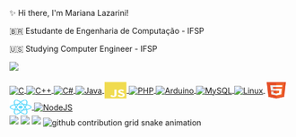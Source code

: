 ✨ Hi there, I'm Mariana Lazarini!

🇧🇷 Estudante de Engenharia de Computação - IFSP

🇺🇸 Studying Computer Engineer - IFSP

<div>
  <a href="https://MarianaLazarini">
    <picture>
  <source
    srcset="https://github-readme-stats.vercel.app/api?username=MarianaLazarini&show_icons=true&theme=dracula"
    media="(prefers-color-scheme: dark)"
  />
  <source
    srcset="https://github-readme-stats.vercel.app/api?username=MarianaLazarini&show_icons=true"
    media="(prefers-color-scheme: light), (prefers-color-scheme: no-preference)"
  />
  <img src="https://github-readme-stats.vercel.app/api?username=anuraghazra&show_icons=true" />
</picture>
</div>

  <div style="display: inline_block"><br>
  <img align="center" alt="C" height="30" width="40" src="https://cdn.jsdelivr.net/gh/devicons/devicon/icons/c/c-original.svg">
  <img align="center" alt="C++" height="30" width="40" src="https://cdn.jsdelivr.net/gh/devicons/devicon/icons/cplusplus/cplusplus-original.svg">
  <img align="center" alt="C#" height="30" width="40" src="https://cdn.jsdelivr.net/gh/devicons/devicon/icons/csharp/csharp-original.svg">
  <img align="center" alt="Java" height="30" width="40" src="https://cdn.jsdelivr.net/gh/devicons/devicon/icons/java/java-original.svg">
  <img align="center" alt="JavaScript" height="30" width="40" src="https://raw.githubusercontent.com/devicons/devicon/master/icons/javascript/javascript-plain.svg"> 
  <img align="center" alt="PHP" height="30" width="40" src='https://camo.githubusercontent.com/92a977256f3f2b4ef99e6684c1d88f1ac0394ed909893e5e56cb3539a31f2590/68747470733a2f2f63646e2e6a7364656c6976722e6e65742f67682f64657669636f6e732f64657669636f6e2f69636f6e732f7068702f7068702d6f726967696e616c2e737667'>
  <img align="center" alt="Arduino" height="30" width="40" src='https://cdn.jsdelivr.net/gh/devicons/devicon/icons/arduino/arduino-original.svg'>
  <img align="center" alt="MySQL" height="30" width="40" src='https://cdn.jsdelivr.net/gh/devicons/devicon/icons/mysql/mysql-original.svg'>
  <img align="center" alt="Linux" height="30" width="40" src='https://cdn.jsdelivr.net/gh/devicons/devicon/icons/linux/linux-original.svg'>
  <img align="center" alt="HTML" height="30" width="40" src='https://raw.githubusercontent.com/devicons/devicon/master/icons/html5/html5-original.svg'>
  <img align="center" alt="React" height="30" width="40" src='https://raw.githubusercontent.com/devicons/devicon/master/icons/react/react-original.svg'>
  <img align="center" alt="NodeJS" height="30" width="40" src="https://camo.githubusercontent.com/d21012299f2ccd4a7d73b13f896b0be91c9e71bb7f0b51f1cbfb783ed6b9f9b1/68747470733a2f2f63646e2e6a7364656c6976722e6e65742f67682f64657669636f6e732f64657669636f6e2f69636f6e732f6e6f64656a732f6e6f64656a732d6f726967696e616c2e737667"
    
  <img align="center" alt="Canva Icon" height="30" width="40" src="https://raw.githubusercontent.com/devicons/devicon/master/icons/canva/canva-original.svg">
</div>
  
 
<div> 
  <a href="https://www.linkedin.com/in/mariana-lazarini-01347222a/?originalSubdomain=br" target="_blank"><img src="https://img.shields.io/badge/LinkedIn-0077B5?style=for-the-badge&logo=linkedin&logoColor=white" target="_blank"></a>
      <a href="https://www.instagram.com/marianalazarini_/" target="_blank"><img src="https://img.shields.io/badge/Instagram-E4405F?style=for-the-badge&logo=instagram&logoColor=white" target="_blank"></a>
    <a href="marisolazarini@gmail.com"><img src="https://img.shields.io/badge/Gmail-D14836?style=for-the-badge&logo=gmail&logoColor=white"></a>


<picture align="center">
  <source media="(prefers-color-scheme: dark)" srcset="https://raw.githubusercontent.com/MarianaLazarini/MarianaLazarini/output/github-contribution-grid-snake-dark.svg">
  <source media="(prefers-color-scheme: light)" srcset="https://raw.githubusercontent.com/MarianaLazarini/MarianaLazarini/output/github-contribution-grid-snake-dark.svg">
  <img align="center" alt="github contribution grid snake animation" src="https://raw.githubusercontent.com/mari4souza/MarianaLazarini/output/github-contribution-grid-snake.svg">
</picture>
